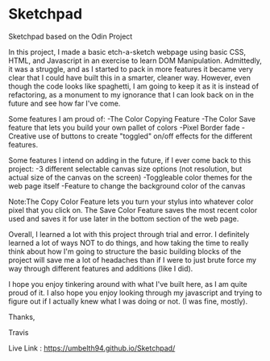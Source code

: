 # Sketchpad
Sketchpad based on the Odin Project

In this project, I made a basic etch-a-sketch webpage using basic CSS, HTML, and Javascript in an exercise to learn DOM Manipulation.  Admittedly, it was a struggle, and as I started to pack in more features it became very clear that I could have built this in a smarter, cleaner way.  However, even though the code looks like spaghetti, I am going to keep it as it is instead of refactoring, as a monument to my ignorance that I can look back on in the future and see how far I've come.  

Some features I am proud of: 
-The Color Copying Feature
-The Color Save feature that lets you build your own pallet of colors
-Pixel Border fade
-Creative use of buttons to create "toggled" on/off effects for the different features.

Some features I intend on adding in the future, if I ever come back to this project: 
-3 different selectable canvas size options (not resolution, but actual size of the canvas on the screen)
-Toggleable color themes for the web page itself
-Feature to change the background color of the canvas 

Note:The Copy Color Feature lets you turn your stylus into whatever color pixel that you click on.
     The Save Color Feature saves the most recent color used and saves it for use later in the bottom section of the web page.
     
Overall, I learned a lot with this project through trial and error.  I definitely learned a lot of ways NOT to do things, and how taking the time to really think about how I'm going to structure the basic building blocks of the project will save me a lot of headaches than if I were to just brute force my way through different features and additions (like I did).  

I hope you enjoy tinkering around with what I've built here, as I am quite proud of it.  I also hope you enjoy looking through my javascript and trying to figure out if I actually knew what I was doing or not.  (I was fine, mostly).

Thanks,

Travis 

Live Link : https://umbelth94.github.io/Sketchpad/

